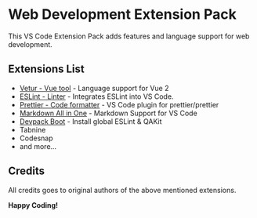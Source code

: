 # Web Development Extension Pack

This VS Code Extension Pack adds features and language support for web development.

## Extensions List

- [Vetur - Vue tool](https://marketplace.visualstudio.com/items?itemName=octref.vetur) - Language support for Vue 2
- [ESLint - Linter](https://marketplace.visualstudio.com/items?itemName=dbaeumer.vscode-eslint) -
  Integrates ESLint into VS Code.
- [Prettier - Code formatter](https://marketplace.visualstudio.com/items?itemName=esbenp.prettier-vscode) -
  VS Code plugin for prettier/prettier
- [Markdown All in One](https://marketplace.visualstudio.com/items?itemName=yzhang.markdown-all-in-one) - Markdown Support for VS Code
- [Devpack Boot](https://marketplace.visualstudio.com/items?itemName=yessky.devpack-boot) - Install global ESLint & QAKit
- Tabnine
- Codesnap
- and more...

## Credits

All credits goes to original authors of the above mentioned extensions.

**Happy Coding!**